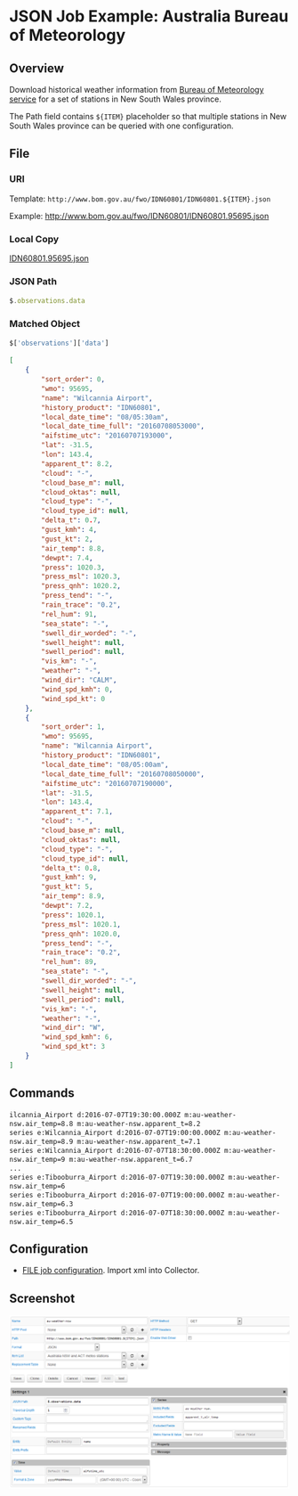 # JSON Job Example: Australia Bureau of Meteorology

## Overview

Download historical weather information from [Bureau of Meteorology service](http://www.bom.gov.au) for a set of stations in New South Wales province.

The Path field contains `${ITEM}` placeholder so that multiple stations in New South Wales province can be queried with one configuration.

## File

### URI

Template: `http://www.bom.gov.au/fwo/IDN60801/IDN60801.${ITEM}.json`

Example: http://www.bom.gov.au/fwo/IDN60801/IDN60801.95695.json

### Local Copy

[IDN60801.95695.json](IDN60801.95695.json)

### JSON Path

```javascript
$.observations.data
```

### Matched Object

```javascript
$['observations']['data']
```

```json
[
	{
		"sort_order": 0,
		"wmo": 95695,
		"name": "Wilcannia Airport",
		"history_product": "IDN60801",
		"local_date_time": "08/05:30am",
		"local_date_time_full": "20160708053000",
		"aifstime_utc": "20160707193000",
		"lat": -31.5,
		"lon": 143.4,
		"apparent_t": 8.2,
		"cloud": "-",
		"cloud_base_m": null,
		"cloud_oktas": null,
		"cloud_type": "-",
		"cloud_type_id": null,
		"delta_t": 0.7,
		"gust_kmh": 4,
		"gust_kt": 2,
		"air_temp": 8.8,
		"dewpt": 7.4,
		"press": 1020.3,
		"press_msl": 1020.3,
		"press_qnh": 1020.2,
		"press_tend": "-",
		"rain_trace": "0.2",
		"rel_hum": 91,
		"sea_state": "-",
		"swell_dir_worded": "-",
		"swell_height": null,
		"swell_period": null,
		"vis_km": "-",
		"weather": "-",
		"wind_dir": "CALM",
		"wind_spd_kmh": 0,
		"wind_spd_kt": 0
	},
	{
		"sort_order": 1,
		"wmo": 95695,
		"name": "Wilcannia Airport",
		"history_product": "IDN60801",
		"local_date_time": "08/05:00am",
		"local_date_time_full": "20160708050000",
		"aifstime_utc": "20160707190000",
		"lat": -31.5,
		"lon": 143.4,
		"apparent_t": 7.1,
		"cloud": "-",
		"cloud_base_m": null,
		"cloud_oktas": null,
		"cloud_type": "-",
		"cloud_type_id": null,
		"delta_t": 0.8,
		"gust_kmh": 9,
		"gust_kt": 5,
		"air_temp": 8.9,
		"dewpt": 7.2,
		"press": 1020.1,
		"press_msl": 1020.1,
		"press_qnh": 1020.0,
		"press_tend": "-",
		"rain_trace": "0.2",
		"rel_hum": 89,
		"sea_state": "-",
		"swell_dir_worded": "-",
		"swell_height": null,
		"swell_period": null,
		"vis_km": "-",
		"weather": "-",
		"wind_dir": "W",
		"wind_spd_kmh": 6,
		"wind_spd_kt": 3
	}
]	
```

## Commands

```ls
ilcannia_Airport d:2016-07-07T19:30:00.000Z m:au-weather-nsw.air_temp=8.8 m:au-weather-nsw.apparent_t=8.2
series e:Wilcannia_Airport d:2016-07-07T19:00:00.000Z m:au-weather-nsw.air_temp=8.9 m:au-weather-nsw.apparent_t=7.1
series e:Wilcannia_Airport d:2016-07-07T18:30:00.000Z m:au-weather-nsw.air_temp=9 m:au-weather-nsw.apparent_t=6.7
... 	
series e:Tibooburra_Airport d:2016-07-07T19:30:00.000Z m:au-weather-nsw.air_temp=6
series e:Tibooburra_Airport d:2016-07-07T19:00:00.000Z m:au-weather-nsw.air_temp=6.3
series e:Tibooburra_Airport d:2016-07-07T18:30:00.000Z m:au-weather-nsw.air_temp=6.5
```

## Configuration

* [FILE job configuration](australia-weather-job.xml). Import xml into Collector.

## Screenshot

![Job Screenshot](australia-weather-config.png)